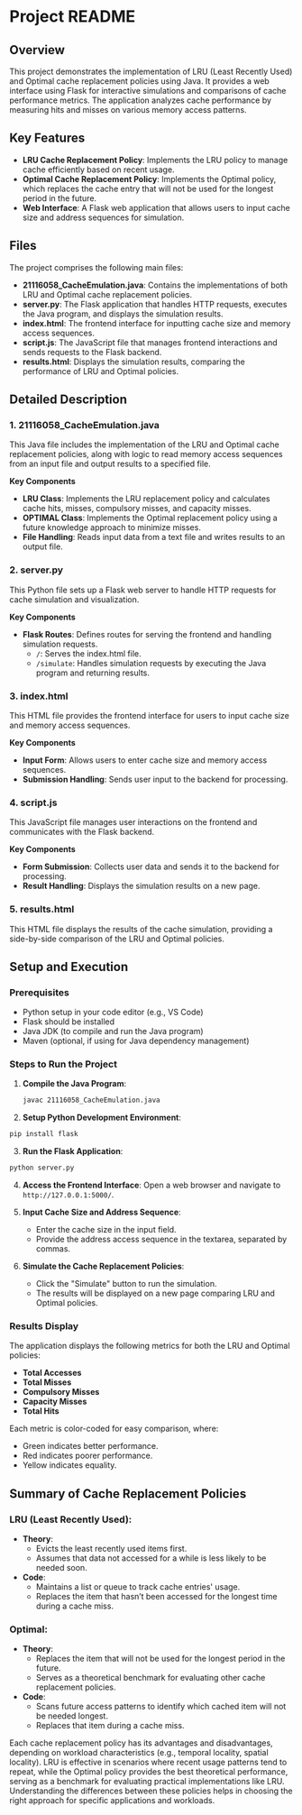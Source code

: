 # Project README

## Overview
This project demonstrates the implementation of LRU (Least Recently Used) and Optimal cache replacement policies using Java. It provides a web interface using Flask for interactive simulations and comparisons of cache performance metrics. The application analyzes cache performance by measuring hits and misses on various memory access patterns.

## Key Features
- **LRU Cache Replacement Policy**: Implements the LRU policy to manage cache efficiently based on recent usage.
- **Optimal Cache Replacement Policy**: Implements the Optimal policy, which replaces the cache entry that will not be used for the longest period in the future.
- **Web Interface**: A Flask web application that allows users to input cache size and address sequences for simulation.

## Files
The project comprises the following main files:

- **21116058_CacheEmulation.java**: Contains the implementations of both LRU and Optimal cache replacement policies.
- **server.py**: The Flask application that handles HTTP requests, executes the Java program, and displays the simulation results.
- **index.html**: The frontend interface for inputting cache size and memory access sequences.
- **script.js**: The JavaScript file that manages frontend interactions and sends requests to the Flask backend.
- **results.html**: Displays the simulation results, comparing the performance of LRU and Optimal policies.

## Detailed Description

### 1. 21116058_CacheEmulation.java
This Java file includes the implementation of the LRU and Optimal cache replacement policies, along with logic to read memory access sequences from an input file and output results to a specified file.

**Key Components**
- **LRU Class**: Implements the LRU replacement policy and calculates cache hits, misses, compulsory misses, and capacity misses.
- **OPTIMAL Class**: Implements the Optimal replacement policy using a future knowledge approach to minimize misses.
- **File Handling**: Reads input data from a text file and writes results to an output file.

### 2. server.py
This Python file sets up a Flask web server to handle HTTP requests for cache simulation and visualization.

**Key Components**
- **Flask Routes**: Defines routes for serving the frontend and handling simulation requests.
  - `/`: Serves the index.html file.
  - `/simulate`: Handles simulation requests by executing the Java program and returning results.

### 3. index.html
This HTML file provides the frontend interface for users to input cache size and memory access sequences.

**Key Components**
- **Input Form**: Allows users to enter cache size and memory access sequences.
- **Submission Handling**: Sends user input to the backend for processing.

### 4. script.js
This JavaScript file manages user interactions on the frontend and communicates with the Flask backend.

**Key Components**
- **Form Submission**: Collects user data and sends it to the backend for processing.
- **Result Handling**: Displays the simulation results on a new page.

### 5. results.html
This HTML file displays the results of the cache simulation, providing a side-by-side comparison of the LRU and Optimal policies.

## Setup and Execution

### Prerequisites
- Python setup in your code editor (e.g., VS Code)
- Flask should be installed
- Java JDK (to compile and run the Java program)
- Maven (optional, if using for Java dependency management)

### Steps to Run the Project

1. **Compile the Java Program**:

   ```bash
   javac 21116058_CacheEmulation.java
   ```

2. **Setup Python Development Environment**:

  ```bash
  pip install flask
  ```

3. **Run the Flask Application**:

  ```bash
  python server.py
  ```

4. **Access the Frontend Interface**: Open a web browser and navigate to `http://127.0.0.1:5000/`.

5. **Input Cache Size and Address Sequence**:
   - Enter the cache size in the input field.
   - Provide the address access sequence in the textarea, separated by commas.

6. **Simulate the Cache Replacement Policies**:
   - Click the "Simulate" button to run the simulation.
   - The results will be displayed on a new page comparing LRU and Optimal policies.

### Results Display
The application displays the following metrics for both the LRU and Optimal policies:
- **Total Accesses**
- **Total Misses**
- **Compulsory Misses**
- **Capacity Misses**
- **Total Hits**

Each metric is color-coded for easy comparison, where:
- Green indicates better performance.
- Red indicates poorer performance.
- Yellow indicates equality.

## Summary of Cache Replacement Policies

### LRU (Least Recently Used):
- **Theory**: 
  - Evicts the least recently used items first.
  - Assumes that data not accessed for a while is less likely to be needed soon.
- **Code**: 
  - Maintains a list or queue to track cache entries' usage.
  - Replaces the item that hasn’t been accessed for the longest time during a cache miss.

### Optimal:
- **Theory**: 
  - Replaces the item that will not be used for the longest period in the future.
  - Serves as a theoretical benchmark for evaluating other cache replacement policies.
- **Code**: 
  - Scans future access patterns to identify which cached item will not be needed longest.
  - Replaces that item during a cache miss.


Each cache replacement policy has its advantages and disadvantages, depending on workload characteristics (e.g., temporal locality, spatial locality). LRU is effective in scenarios where recent usage patterns tend to repeat, while the Optimal policy provides the best theoretical performance, serving as a benchmark for evaluating practical implementations like LRU. Understanding the differences between these policies helps in choosing the right approach for specific applications and workloads.